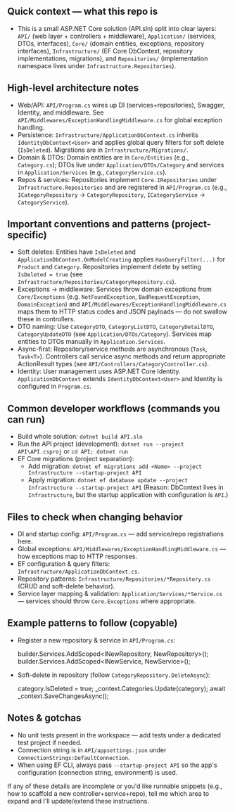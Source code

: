 ## Quick context — what this repo is

- This is a small ASP.NET Core solution (API.sln) split into clear layers: `API/` (web layer + controllers + middleware), `Application/` (services, DTOs, interfaces), `Core/` (domain entities, exceptions, repository interfaces), `Infrastructure/` (EF Core DbContext, repository implementations, migrations), and `Repositories/` (implementation namespace lives under `Infrastructure.Repositories`).

## High-level architecture notes

- Web/API: `API/Program.cs` wires up DI (services+repositories), Swagger, Identity, and middleware. See `API/Middlewares/ExceptionHandlingMiddleware.cs` for global exception handling.
- Persistence: `Infrastructure/ApplicationDbContext.cs` inherits `IdentityDbContext<User>` and applies global query filters for soft delete (`IsDeleted`). Migrations are in `Infrastructure/Migrations/`.
- Domain & DTOs: Domain entities are in `Core/Entities` (e.g., `Category.cs`); DTOs live under `Application/DTOs/Category` and services in `Application/Services` (e.g., `CategoryService.cs`).
- Repos & services: Repositories implement `Core.IRepositories` under `Infrastructure.Repositories` and are registered in `API/Program.cs` (e.g., `ICategoryRepository` -> `CategoryRepository`, `ICategoryService` -> `CategoryService`).

## Important conventions and patterns (project-specific)

- Soft deletes: Entities have `IsDeleted` and `ApplicationDbContext.OnModelCreating` applies `HasQueryFilter(...)` for `Product` and `Category`. Repositories implement delete by setting `IsDeleted = true` (see `Infrastructure/Repositories/CategoryRepository.cs`).
- Exceptions -> middleware: Services throw domain exceptions from `Core/Exceptions` (e.g. `NotFoundException`, `BadRequestException`, `DomainException`) and `API/Middlewares/ExceptionHandlingMiddleware.cs` maps them to HTTP status codes and JSON payloads — do not swallow these in controllers.
- DTO naming: Use `CategoryDTO`, `CategoryListDTO`, `CategoryDetailDTO`, `CategoryUpdateDTO` (see `Application/DTOs/Category`). Services map entities to DTOs manually in `Application.Services`.
- Async-first: Repository/service methods are asynchronous (`Task`, `Task<T>`). Controllers call service async methods and return appropriate ActionResult types (see `API/Controllers/CategoryController.cs`).
- Identity: User management uses ASP.NET Core Identity. `ApplicationDbContext` extends `IdentityDbContext<User>` and Identity is configured in `Program.cs`.

## Common developer workflows (commands you can run)

- Build whole solution: `dotnet build API.sln`
- Run the API project (development): `dotnet run --project API\API.csproj` or `cd API; dotnet run`
- EF Core migrations (project separation):
  - Add migration: `dotnet ef migrations add <Name> --project Infrastructure --startup-project API`
  - Apply migration: `dotnet ef database update --project Infrastructure --startup-project API`
  (Reason: DbContext lives in `Infrastructure`, but the startup application with configuration is `API`.)

## Files to check when changing behavior

- DI and startup config: `API/Program.cs` — add service/repo registrations here.
- Global exceptions: `API/Middlewares/ExceptionHandlingMiddleware.cs` — how exceptions map to HTTP responses.
- EF configuration & query filters: `Infrastructure/ApplicationDbContext.cs`.
- Repository patterns: `Infrastructure/Repositories/*Repository.cs` (CRUD and soft-delete behavior).
- Service layer mapping & validation: `Application/Services/*Service.cs` — services should throw `Core.Exceptions` where appropriate.

## Example patterns to follow (copyable)

- Register a new repository & service in `API/Program.cs`:

  builder.Services.AddScoped<INewRepository, NewRepository>();
  builder.Services.AddScoped<INewService, NewService>();

- Soft-delete in repository (follow `CategoryRepository.DeleteAsync`):

  category.IsDeleted = true;
  _context.Categories.Update(category);
  await _context.SaveChangesAsync();

## Notes & gotchas

- No unit tests present in the workspace — add tests under a dedicated test project if needed.
- Connection string is in `API/appsettings.json` under `ConnectionStrings:DefaultConnection`.
- When using EF CLI, always pass `--startup-project API` so the app's configuration (connection string, environment) is used.

If any of these details are incomplete or you'd like runnable snippets (e.g., how to scaffold a new controller+service+repo), tell me which area to expand and I'll update/extend these instructions.